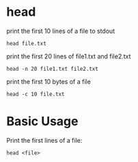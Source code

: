 # head

print the first 10 lines of a file to stdout

    head file.txt


print the first 20 lines of file1.txt and file2.txt

    head -n 20 file1.txt file2.txt


print the first 10 bytes of a file

    head -c 10 file.txt



# Basic Usage

Print the first lines of a file:

    head <file>



